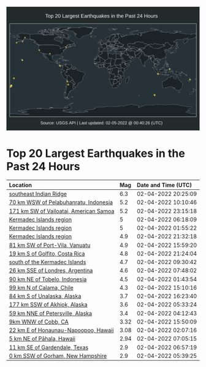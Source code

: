 ![Map](./map.png)

# Top 20 Largest Earthquakes in the Past 24 Hours

| Location | Mag | Date and Time (UTC) |
|:---|:---|:---|
| [southeast Indian Ridge](https://earthquake.usgs.gov/earthquakes/eventpage/us7000gi25) | 6.3 | 02-04-2022 20:25:09 |
| [70 km WSW of Pelabuhanratu, Indonesia](https://earthquake.usgs.gov/earthquakes/eventpage/us7000ghwb) | 5.2 | 02-04-2022 10:10:46 |
| [171 km SW of Vailoatai, American Samoa](https://earthquake.usgs.gov/earthquakes/eventpage/us7000gi46) | 5.2 | 02-04-2022 23:15:18 |
| [Kermadec Islands region](https://earthquake.usgs.gov/earthquakes/eventpage/us7000ghtl) | 5 | 02-04-2022 06:18:09 |
| [Kermadec Islands region](https://earthquake.usgs.gov/earthquakes/eventpage/us7000ghsh) | 5 | 02-04-2022 01:55:22 |
| [Kermadec Islands region](https://earthquake.usgs.gov/earthquakes/eventpage/us7000gi3e) | 4.9 | 02-04-2022 21:32:18 |
| [81 km SW of Port-Vila, Vanuatu](https://earthquake.usgs.gov/earthquakes/eventpage/us7000ghzj) | 4.9 | 02-04-2022 15:59:20 |
| [19 km S of Golfito, Costa Rica](https://earthquake.usgs.gov/earthquakes/eventpage/us7000gi36) | 4.8 | 02-04-2022 21:24:04 |
| [south of the Kermadec Islands](https://earthquake.usgs.gov/earthquakes/eventpage/us7000ghw7) | 4.7 | 02-04-2022 09:30:42 |
| [26 km SSE of Londres, Argentina](https://earthquake.usgs.gov/earthquakes/eventpage/us7000ghts) | 4.6 | 02-04-2022 07:48:02 |
| [90 km NE of Tobelo, Indonesia](https://earthquake.usgs.gov/earthquakes/eventpage/us7000ghsc) | 4.5 | 02-04-2022 01:43:54 |
| [99 km N of Calama, Chile](https://earthquake.usgs.gov/earthquakes/eventpage/us7000ghza) | 4.3 | 02-04-2022 15:10:16 |
| [84 km S of Unalaska, Alaska](https://earthquake.usgs.gov/earthquakes/eventpage/us7000gi0q) | 3.7 | 02-04-2022 16:23:40 |
| [177 km SSW of Akhiok, Alaska](https://earthquake.usgs.gov/earthquakes/eventpage/ak0221lyzhy2) | 3.6 | 02-04-2022 05:33:24 |
| [59 km NNE of Petersville, Alaska](https://earthquake.usgs.gov/earthquakes/eventpage/ak0221ly9jll) | 3.4 | 02-04-2022 04:12:43 |
| [9km WNW of Cobb, CA](https://earthquake.usgs.gov/earthquakes/eventpage/nc73688171) | 3.32 | 02-04-2022 15:50:09 |
| [22 km E of Honaunau-Napoopoo, Hawaii](https://earthquake.usgs.gov/earthquakes/eventpage/hv72901872) | 3.08 | 02-04-2022 02:07:16 |
| [5 km NE of Pāhala, Hawaii](https://earthquake.usgs.gov/earthquakes/eventpage/hv72902322) | 2.94 | 02-04-2022 07:05:15 |
| [11 km SE of Gardendale, Texas](https://earthquake.usgs.gov/earthquakes/eventpage/tx2022ckqw) | 2.9 | 02-04-2022 06:57:19 |
| [0 km SSW of Gorham, New Hampshire](https://earthquake.usgs.gov/earthquakes/eventpage/us7000ght9) | 2.9 | 02-04-2022 05:39:25 |

